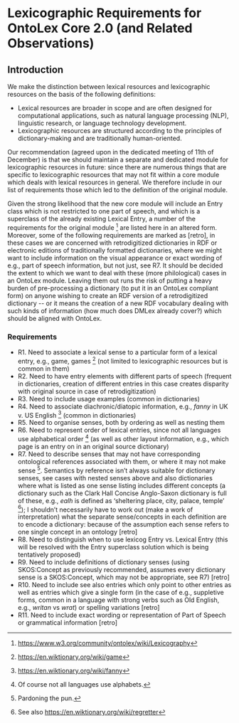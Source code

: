 # Lexicographic Requirements for OntoLex Core 2.0 (and Related Observations)
## Introduction
We make the distinction between lexical resources and lexicographic resources on the basis of the following definitions:
- Lexical resources are broader in scope and are often designed for computational applications, such as natural language processing (NLP), linguistic research, or language technology development.
- Lexicographic resources are structured according to the principles of dictionary-making and are traditionally human-oriented.
  
Our recommendation (agreed upon in the dedicated meeting of 11th of December) is that we should maintain a separate and dedicated module for lexicographic resources in future: since there are numerous things that are specific to lexicographic resources that may not fit within a core module which deals with lexical resources in general. We therefore include in our list of requirements those which led to the definition of the original module. 

Given the strong likelihood that the new core module will include an Entry class which is not restricted to one part of speech, and which is a superclass of the already existing Lexical Entry, a number of the requirements for the original module [^1] are listed here in an altered form.  Moreover, some of the following requirements are marked as [retro], in these cases we are concerned with retrodigitized dictionaries in RDF or electronic editions of traditionally formatted dictionaries, where we might want to include information on the visual appearance or exact wording of e.g., part of speech information, but not just, see R7. It should be decided the extent to which we want to deal with these (more philological) cases in an OntoLex module. Leaving them out runs the risk of putting a heavy burden of pre-processing a dictionary (to put it in an OntoLex compliant form) on anyone wishing to create an RDF version of a retrodigitized dictionary -- or it means the creation of a new RDF vocabulary dealing with such kinds of information (how much does DMLex already cover?) which should be aligned with OntoLex.

### Requirements
- R1. Need to associate a lexical sense to a particular form of a lexical entry, e.g., game, games [^2] (not limited to lexicographic resources but is common in them) 
- R2. Need to have entry elements with different parts of speech (frequent in dictionaries, creation of different entries in this case creates disparity with original source in case of retrodigitization)
- R3. Need to include usage examples (common in dictionaries) 
- R4. Need to associate diachronic/diatopic information, e.g., _fanny_ in UK v. US English [^3] (common in dictionaries)
- R5. Need to organise senses, both by ordering as well as nesting them 
- R6. Need to represent order of lexical entries, since not all languages use alphabetical order [^4] (as well as other layout information, e.g., which page is an entry on in an original source dictionary)
- R7. Need to describe senses that may not have corresponding ontological references associated with them, or where it may not make sense [^5]. Semantics by reference isn’t always suitable for dictionary senses, see cases with nested senses above and also dictionaries where what is listed as one sense listing includes different concepts (a dictionary such as the Clark Hall Concise Anglo-Saxon dictionary is full of these, e.g.,  _ealh_ is defined as ‘sheltering place, city, palace, temple’ [^6]); I shouldn’t necessarily have to work out (make a work of interpretation) what the separate sense/concepts in each definition are to encode a dictionary: because of the assumption each sense refers to one single concept in an ontology  [retro]
- R8. Need to distinguish when to use lexicog Entry vs. Lexical Entry (this will be resolved with the Entry superclass solution which is being tentatively proposed)
- R9. Need to include definitions of dictionary senses (using SKOS:Concept as previously recommended, assumes every dictionary sense is a SKOS:Concept, which may not be appropriate, see R7) [retro]
- R10. Need to include see also entries which only point to other entries as well as entries which give a single form (in the case of e.g., suppletive forms, common in a language with strong verbs such as Old English, e.g., _writan_ vs _wrat_) or spelling variations [retro]
- R11. Need to include exact wording or representation of Part of Speech or grammatical information [retro]    
 
[^1]:<https://www.w3.org/community/ontolex/wiki/Lexicography>
[^2]:<https://en.wiktionary.org/wiki/game>
[^3]:<https://en.wiktionary.org/wiki/fanny>
[^4]:Of course not all languages use alphabets.
[^5]:Pardoning the pun. 
[^6]:See  also https://en.wiktionary.org/wiki/regretter
